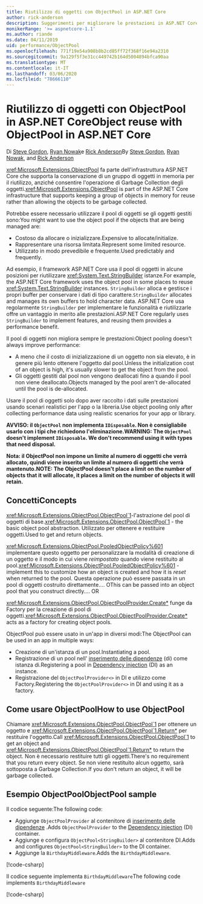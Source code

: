 ```yaml
---
title: Riutilizzo di oggetti con ObjectPool in ASP.NET Core
author: rick-anderson
description: Suggerimenti per migliorare le prestazioni in ASP.NET Core app usando ObjectPool.
monikerRange: '>= aspnetcore-1.1'
ms.author: riande
ms.date: 04/11/2019
uid: performance/ObjectPool
ms.openlocfilehash: 771f19e54a908b8b2cd85ff72f368f16e94a2310
ms.sourcegitcommit: 9a129f5f3e31cc449742b164d5004894bfca90aa
ms.translationtype: MT
ms.contentlocale: it-IT
ms.lasthandoff: 03/06/2020
ms.locfileid: "78666110"
---
```

# <a name="object-reuse-with-objectpool-in-aspnet-core"></a><span data-ttu-id="a2206-103">Riutilizzo di oggetti con ObjectPool in ASP.NET Core</span><span class="sxs-lookup"><span data-stu-id="a2206-103">Object reuse with ObjectPool in ASP.NET Core</span></span>

<span data-ttu-id="a2206-104">Di [Steve Gordon](https://twitter.com/stevejgordon), [Ryan Nowak](https://github.com/rynowak)e [Rick Anderson](https://twitter.com/RickAndMSFT)</span><span class="sxs-lookup"><span data-stu-id="a2206-104">By [Steve Gordon](https://twitter.com/stevejgordon), [Ryan Nowak](https://github.com/rynowak), and [Rick Anderson](https://twitter.com/RickAndMSFT)</span></span>

<span data-ttu-id="a2206-105"><xref:Microsoft.Extensions.ObjectPool> fa parte dell'infrastruttura ASP.NET Core che supporta la conservazione di un gruppo di oggetti in memoria per il riutilizzo, anziché consentire l'operazione di Garbage Collection degli oggetti.</span><span class="sxs-lookup"><span data-stu-id="a2206-105"><xref:Microsoft.Extensions.ObjectPool> is part of the ASP.NET Core infrastructure that supports keeping a group of objects in memory for reuse rather than allowing the objects to be garbage collected.</span></span>

<span data-ttu-id="a2206-106">Potrebbe essere necessario utilizzare il pool di oggetti se gli oggetti gestiti sono:</span><span class="sxs-lookup"><span data-stu-id="a2206-106">You might want to use the object pool if the objects that are being managed are:</span></span>

- <span data-ttu-id="a2206-107">Costoso da allocare o inizializzare.</span><span class="sxs-lookup"><span data-stu-id="a2206-107">Expensive to allocate/initialize.</span></span>
- <span data-ttu-id="a2206-108">Rappresentare una risorsa limitata.</span><span class="sxs-lookup"><span data-stu-id="a2206-108">Represent some limited resource.</span></span>
- <span data-ttu-id="a2206-109">Utilizzato in modo prevedibile e frequente.</span><span class="sxs-lookup"><span data-stu-id="a2206-109">Used predictably and frequently.</span></span>

<span data-ttu-id="a2206-110">Ad esempio, il framework ASP.NET Core usa il pool di oggetti in alcune posizioni per riutilizzare <xref:System.Text.StringBuilder> istanze.</span><span class="sxs-lookup"><span data-stu-id="a2206-110">For example, the ASP.NET Core framework uses the object pool in some places to reuse <xref:System.Text.StringBuilder> instances.</span></span> <span data-ttu-id="a2206-111">`StringBuilder` alloca e gestisce i propri buffer per conservare i dati di tipo carattere.</span><span class="sxs-lookup"><span data-stu-id="a2206-111">`StringBuilder` allocates and manages its own buffers to hold character data.</span></span> <span data-ttu-id="a2206-112">ASP.NET Core usa regolarmente `StringBuilder` per implementare le funzionalità e riutilizzarle offre un vantaggio in merito alle prestazioni.</span><span class="sxs-lookup"><span data-stu-id="a2206-112">ASP.NET Core regularly uses `StringBuilder` to implement features, and reusing them provides a performance benefit.</span></span>

<span data-ttu-id="a2206-113">Il pool di oggetti non migliora sempre le prestazioni:</span><span class="sxs-lookup"><span data-stu-id="a2206-113">Object pooling doesn't always improve performance:</span></span>

- <span data-ttu-id="a2206-114">A meno che il costo di inizializzazione di un oggetto non sia elevato, è in genere più lento ottenere l'oggetto dal pool.</span><span class="sxs-lookup"><span data-stu-id="a2206-114">Unless the initialization cost of an object is high, it's usually slower to get the object from the pool.</span></span>
- <span data-ttu-id="a2206-115">Gli oggetti gestiti dal pool non vengono deallocati fino a quando il pool non viene deallocato.</span><span class="sxs-lookup"><span data-stu-id="a2206-115">Objects managed by the pool aren't de-allocated until the pool is de-allocated.</span></span>

<span data-ttu-id="a2206-116">Usare il pool di oggetti solo dopo aver raccolto i dati sulle prestazioni usando scenari realistici per l'app o la libreria.</span><span class="sxs-lookup"><span data-stu-id="a2206-116">Use object pooling only after collecting performance data using realistic scenarios for your app or library.</span></span>

<span data-ttu-id="a2206-117">**AVVISO: il `ObjectPool` non implementa `IDisposable`. Non è consigliabile usarlo con i tipi che richiedono l'eliminazione.**</span><span class="sxs-lookup"><span data-stu-id="a2206-117">**WARNING: The `ObjectPool` doesn't implement `IDisposable`. We don't recommend using it with types that need disposal.**</span></span>

<span data-ttu-id="a2206-118">**Nota: il ObjectPool non impone un limite al numero di oggetti che verrà allocato, quindi viene inserito un limite al numero di oggetti che verrà mantenuto.**</span><span class="sxs-lookup"><span data-stu-id="a2206-118">**NOTE: The ObjectPool doesn't place a limit on the number of objects that it will allocate, it places a limit on the number of objects it will retain.**</span></span>

## <a name="concepts"></a><span data-ttu-id="a2206-119">Concetti</span><span class="sxs-lookup"><span data-stu-id="a2206-119">Concepts</span></span>

<span data-ttu-id="a2206-120"><xref:Microsoft.Extensions.ObjectPool.ObjectPool`1>-l'astrazione del pool di oggetti di base.</span><span class="sxs-lookup"><span data-stu-id="a2206-120"><xref:Microsoft.Extensions.ObjectPool.ObjectPool`1> - the basic object pool abstraction.</span></span> <span data-ttu-id="a2206-121">Utilizzato per ottenere e restituire oggetti.</span><span class="sxs-lookup"><span data-stu-id="a2206-121">Used to get and return objects.</span></span>

<span data-ttu-id="a2206-122"><xref:Microsoft.Extensions.ObjectPool.PooledObjectPolicy%601> implementare questo oggetto per personalizzare la modalità di creazione di un oggetto e il modo in cui viene *reimpostato* quando viene restituito al pool.</span><span class="sxs-lookup"><span data-stu-id="a2206-122"><xref:Microsoft.Extensions.ObjectPool.PooledObjectPolicy%601> - implement this to customize how an object is created and how it is *reset* when returned to the pool.</span></span> <span data-ttu-id="a2206-123">Questa operazione può essere passata in un pool di oggetti costruito direttamente.... O</span><span class="sxs-lookup"><span data-stu-id="a2206-123">This can be passed into an object pool that you construct directly.... OR</span></span>

<span data-ttu-id="a2206-124"><xref:Microsoft.Extensions.ObjectPool.ObjectPoolProvider.Create*> funge da Factory per la creazione di pool di oggetti.</span><span class="sxs-lookup"><span data-stu-id="a2206-124"><xref:Microsoft.Extensions.ObjectPool.ObjectPoolProvider.Create*> acts as a factory for creating object pools.</span></span>
<!-- REview, there is no ObjectPoolProvider<T> -->

<span data-ttu-id="a2206-125">ObjectPool può essere usato in un'app in diversi modi:</span><span class="sxs-lookup"><span data-stu-id="a2206-125">The ObjectPool can be used in an app in multiple ways:</span></span>

* <span data-ttu-id="a2206-126">Creazione di un'istanza di un pool.</span><span class="sxs-lookup"><span data-stu-id="a2206-126">Instantiating a pool.</span></span>
* <span data-ttu-id="a2206-127">Registrazione di un pool nell' [inserimento delle dipendenze](xref:fundamentals/dependency-injection) (di) come istanza di.</span><span class="sxs-lookup"><span data-stu-id="a2206-127">Registering a pool in [Dependency injection](xref:fundamentals/dependency-injection) (DI) as an instance.</span></span>
* <span data-ttu-id="a2206-128">Registrazione del `ObjectPoolProvider<>` in DI e utilizzo come Factory.</span><span class="sxs-lookup"><span data-stu-id="a2206-128">Registering the `ObjectPoolProvider<>` in DI and using it as a factory.</span></span>

## <a name="how-to-use-objectpool"></a><span data-ttu-id="a2206-129">Come usare ObjectPool</span><span class="sxs-lookup"><span data-stu-id="a2206-129">How to use ObjectPool</span></span>

<span data-ttu-id="a2206-130">Chiamare <xref:Microsoft.Extensions.ObjectPool.ObjectPool`1> per ottenere un oggetto e <xref:Microsoft.Extensions.ObjectPool.ObjectPool`1.Return*> per restituire l'oggetto.</span><span class="sxs-lookup"><span data-stu-id="a2206-130">Call <xref:Microsoft.Extensions.ObjectPool.ObjectPool`1> to get an object and <xref:Microsoft.Extensions.ObjectPool.ObjectPool`1.Return*> to return the object.</span></span>  <span data-ttu-id="a2206-131">Non è necessario restituire tutti gli oggetti.</span><span class="sxs-lookup"><span data-stu-id="a2206-131">There's no requirement that you return every object.</span></span> <span data-ttu-id="a2206-132">Se non viene restituito alcun oggetto, sarà sottoposta a Garbage Collection.</span><span class="sxs-lookup"><span data-stu-id="a2206-132">If you don't return an object, it will be garbage collected.</span></span>

## <a name="objectpool-sample"></a><span data-ttu-id="a2206-133">Esempio ObjectPool</span><span class="sxs-lookup"><span data-stu-id="a2206-133">ObjectPool sample</span></span>

<span data-ttu-id="a2206-134">Il codice seguente:</span><span class="sxs-lookup"><span data-stu-id="a2206-134">The following code:</span></span>

* <span data-ttu-id="a2206-135">Aggiunge `ObjectPoolProvider` al contenitore di [inserimento delle dipendenze](xref:fundamentals/dependency-injection) .</span><span class="sxs-lookup"><span data-stu-id="a2206-135">Adds `ObjectPoolProvider` to the [Dependency injection](xref:fundamentals/dependency-injection) (DI) container.</span></span>
* <span data-ttu-id="a2206-136">Aggiunge e configura `ObjectPool<StringBuilder>` al contenitore DI.</span><span class="sxs-lookup"><span data-stu-id="a2206-136">Adds and configures `ObjectPool<StringBuilder>` to the DI container.</span></span>
* <span data-ttu-id="a2206-137">Aggiunge la `BirthdayMiddleware`.</span><span class="sxs-lookup"><span data-stu-id="a2206-137">Adds the `BirthdayMiddleware`.</span></span>

[!code-csharp[](ObjectPool/ObjectPoolSample/Startup.cs?name=snippet)]

<span data-ttu-id="a2206-138">Il codice seguente implementa `BirthdayMiddleware`</span><span class="sxs-lookup"><span data-stu-id="a2206-138">The following code implements `BirthdayMiddleware`</span></span>

[!code-csharp[](ObjectPool/ObjectPoolSample/BirthdayMiddleware.cs?name=snippet)]
